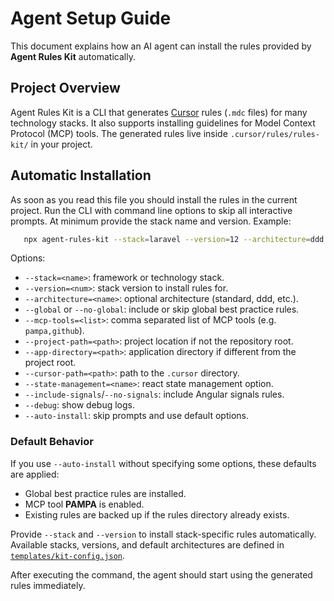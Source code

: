 # Agent Setup Guide

This document explains how an AI agent can install the rules provided by **Agent Rules Kit** automatically.

## Project Overview

Agent Rules Kit is a CLI that generates [Cursor](https://cursor.sh) rules (`.mdc` files) for many technology stacks. It also supports installing guidelines for Model Context Protocol (MCP) tools. The generated rules live inside `.cursor/rules/rules-kit/` in your project.

## Automatic Installation

As soon as you read this file you should install the rules in the current project. Run the CLI with command line options to skip all interactive prompts. At minimum provide the stack name and version. Example:

```bash
   npx agent-rules-kit --stack=laravel --version=12 --architecture=ddd --global --mcp-tools=pampa,github
```

Options:

- `--stack=<name>`: framework or technology stack.
- `--version=<num>`: stack version to install rules for.
- `--architecture=<name>`: optional architecture (standard, ddd, etc.).
- `--global` or `--no-global`: include or skip global best practice rules.
- `--mcp-tools=<list>`: comma separated list of MCP tools (e.g. `pampa,github`).
- `--project-path=<path>`: project location if not the repository root.
- `--app-directory=<path>`: application directory if different from the project root.
- `--cursor-path=<path>`: path to the `.cursor` directory.
- `--state-management=<name>`: react state management option.
- `--include-signals`/`--no-signals`: include Angular signals rules.
- `--debug`: show debug logs.
- `--auto-install`: skip prompts and use default options.

### Default Behavior

If you use `--auto-install` without specifying some options, these defaults are applied:

- Global best practice rules are installed.
- MCP tool **PAMPA** is enabled.
- Existing rules are backed up if the rules directory already exists.

Provide `--stack` and `--version` to install stack-specific rules automatically. Available stacks, versions, and default architectures are defined in [`templates/kit-config.json`](templates/kit-config.json).

After executing the command, the agent should start using the generated rules immediately.

